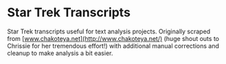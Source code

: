 # Star Trek Transcripts

Star Trek transcripts useful for text analysis projects. Originally scraped
from [www.chakoteya.net](http://www.chakoteya.net/) (huge shout outs to
Chrissie for her tremendous effort!) with additional manual corrections and
cleanup to make analysis a bit easier.
